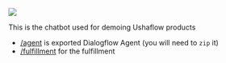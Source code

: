 ![](https://i.imgur.com/sQlE8H2.png)

This is the chatbot used for demoing Ushaflow products

- [/agent](/agent) is exported Dialogflow Agent (you will need to `zip` it)
- [/fulfillment](/fulfillment) for the fulfillment